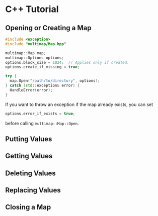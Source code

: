 # C++ Tutorial

## Opening or Creating a Map

```cpp
#include <exception>
#include "multimap/Map.hpp"

multimap::Map map;
multimap::Options options;
options.block_size = 1024;  // Applies only if created.
options.create_if_missing = true;

try {
  map.Open("/path/to/directory", options);
} catch (std::exception& error) {
  HandleError(error);
}
```

If you want to throw an exception if the map already exists, you can set

```cpp
options.error_if_exists = true;
```

before calling `multimap::Map::Open`.

## Putting Values

## Getting Values

## Deleting Values

## Replacing Values

## Closing a Map

